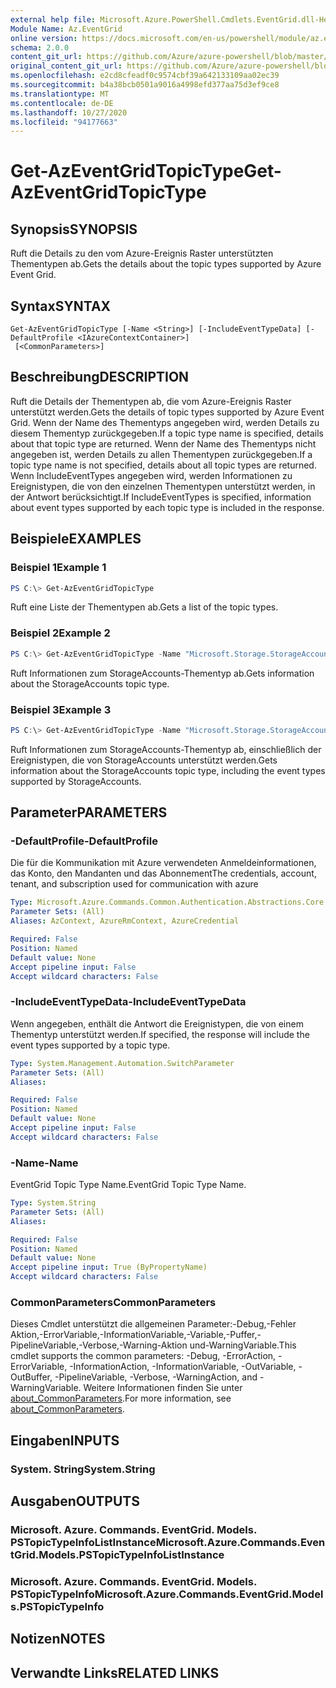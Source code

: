 ```yaml
---
external help file: Microsoft.Azure.PowerShell.Cmdlets.EventGrid.dll-Help.xml
Module Name: Az.EventGrid
online version: https://docs.microsoft.com/en-us/powershell/module/az.eventgrid/get-azeventgridtopictype
schema: 2.0.0
content_git_url: https://github.com/Azure/azure-powershell/blob/master/src/EventGrid/EventGrid/help/Get-AzEventGridTopicType.md
original_content_git_url: https://github.com/Azure/azure-powershell/blob/master/src/EventGrid/EventGrid/help/Get-AzEventGridTopicType.md
ms.openlocfilehash: e2cd8cfeadf0c9574cbf39a642133109aa02ec39
ms.sourcegitcommit: b4a38bcb0501a9016a4998efd377aa75d3ef9ce8
ms.translationtype: MT
ms.contentlocale: de-DE
ms.lasthandoff: 10/27/2020
ms.locfileid: "94177663"
---
```

# <span data-ttu-id="74a83-101">Get-AzEventGridTopicType</span><span class="sxs-lookup"><span data-stu-id="74a83-101">Get-AzEventGridTopicType</span></span>

## <span data-ttu-id="74a83-102">Synopsis</span><span class="sxs-lookup"><span data-stu-id="74a83-102">SYNOPSIS</span></span>
<span data-ttu-id="74a83-103">Ruft die Details zu den vom Azure-Ereignis Raster unterstützten Thementypen ab.</span><span class="sxs-lookup"><span data-stu-id="74a83-103">Gets the details about the topic types supported by Azure Event Grid.</span></span>

## <span data-ttu-id="74a83-104">Syntax</span><span class="sxs-lookup"><span data-stu-id="74a83-104">SYNTAX</span></span>

```
Get-AzEventGridTopicType [-Name <String>] [-IncludeEventTypeData] [-DefaultProfile <IAzureContextContainer>]
 [<CommonParameters>]
```

## <span data-ttu-id="74a83-105">Beschreibung</span><span class="sxs-lookup"><span data-stu-id="74a83-105">DESCRIPTION</span></span>
<span data-ttu-id="74a83-106">Ruft die Details der Thementypen ab, die vom Azure-Ereignis Raster unterstützt werden.</span><span class="sxs-lookup"><span data-stu-id="74a83-106">Gets the details of topic types supported by Azure Event Grid.</span></span>
<span data-ttu-id="74a83-107">Wenn der Name des Thementyps angegeben wird, werden Details zu diesem Thementyp zurückgegeben.</span><span class="sxs-lookup"><span data-stu-id="74a83-107">If a topic type name is specified, details about that topic type are returned.</span></span>
<span data-ttu-id="74a83-108">Wenn der Name des Thementyps nicht angegeben ist, werden Details zu allen Thementypen zurückgegeben.</span><span class="sxs-lookup"><span data-stu-id="74a83-108">If a topic type name is not specified, details about all topic types are returned.</span></span>
<span data-ttu-id="74a83-109">Wenn IncludeEventTypes angegeben wird, werden Informationen zu Ereignistypen, die von den einzelnen Thementypen unterstützt werden, in der Antwort berücksichtigt.</span><span class="sxs-lookup"><span data-stu-id="74a83-109">If IncludeEventTypes is specified, information about event types supported by each topic type is included in the response.</span></span>

## <span data-ttu-id="74a83-110">Beispiele</span><span class="sxs-lookup"><span data-stu-id="74a83-110">EXAMPLES</span></span>

### <span data-ttu-id="74a83-111">Beispiel 1</span><span class="sxs-lookup"><span data-stu-id="74a83-111">Example 1</span></span>
```powershell
PS C:\> Get-AzEventGridTopicType
```

<span data-ttu-id="74a83-112">Ruft eine Liste der Thementypen ab.</span><span class="sxs-lookup"><span data-stu-id="74a83-112">Gets a list of the topic types.</span></span>

### <span data-ttu-id="74a83-113">Beispiel 2</span><span class="sxs-lookup"><span data-stu-id="74a83-113">Example 2</span></span>
```powershell
PS C:\> Get-AzEventGridTopicType -Name "Microsoft.Storage.StorageAccounts"
```

<span data-ttu-id="74a83-114">Ruft Informationen zum StorageAccounts-Thementyp ab.</span><span class="sxs-lookup"><span data-stu-id="74a83-114">Gets information about the StorageAccounts topic type.</span></span>

### <span data-ttu-id="74a83-115">Beispiel 3</span><span class="sxs-lookup"><span data-stu-id="74a83-115">Example 3</span></span>
```powershell
PS C:\> Get-AzEventGridTopicType -Name "Microsoft.Storage.StorageAccounts" -IncludeEventTypeData
```

<span data-ttu-id="74a83-116">Ruft Informationen zum StorageAccounts-Thementyp ab, einschließlich der Ereignistypen, die von StorageAccounts unterstützt werden.</span><span class="sxs-lookup"><span data-stu-id="74a83-116">Gets information about the StorageAccounts topic type, including the event types supported by StorageAccounts.</span></span>

## <span data-ttu-id="74a83-117">Parameter</span><span class="sxs-lookup"><span data-stu-id="74a83-117">PARAMETERS</span></span>

### <span data-ttu-id="74a83-118">-DefaultProfile</span><span class="sxs-lookup"><span data-stu-id="74a83-118">-DefaultProfile</span></span>
<span data-ttu-id="74a83-119">Die für die Kommunikation mit Azure verwendeten Anmeldeinformationen, das Konto, den Mandanten und das Abonnement</span><span class="sxs-lookup"><span data-stu-id="74a83-119">The credentials, account, tenant, and subscription used for communication with azure</span></span>

```yaml
Type: Microsoft.Azure.Commands.Common.Authentication.Abstractions.Core.IAzureContextContainer
Parameter Sets: (All)
Aliases: AzContext, AzureRmContext, AzureCredential

Required: False
Position: Named
Default value: None
Accept pipeline input: False
Accept wildcard characters: False
```

### <span data-ttu-id="74a83-120">-IncludeEventTypeData</span><span class="sxs-lookup"><span data-stu-id="74a83-120">-IncludeEventTypeData</span></span>
<span data-ttu-id="74a83-121">Wenn angegeben, enthält die Antwort die Ereignistypen, die von einem Thementyp unterstützt werden.</span><span class="sxs-lookup"><span data-stu-id="74a83-121">If specified, the response will include the event types supported by a topic type.</span></span>

```yaml
Type: System.Management.Automation.SwitchParameter
Parameter Sets: (All)
Aliases:

Required: False
Position: Named
Default value: None
Accept pipeline input: False
Accept wildcard characters: False
```

### <span data-ttu-id="74a83-122">-Name</span><span class="sxs-lookup"><span data-stu-id="74a83-122">-Name</span></span>
<span data-ttu-id="74a83-123">EventGrid Topic Type Name.</span><span class="sxs-lookup"><span data-stu-id="74a83-123">EventGrid Topic Type Name.</span></span>

```yaml
Type: System.String
Parameter Sets: (All)
Aliases:

Required: False
Position: Named
Default value: None
Accept pipeline input: True (ByPropertyName)
Accept wildcard characters: False
```

### <span data-ttu-id="74a83-124">CommonParameters</span><span class="sxs-lookup"><span data-stu-id="74a83-124">CommonParameters</span></span>
<span data-ttu-id="74a83-125">Dieses Cmdlet unterstützt die allgemeinen Parameter:-Debug,-Fehler Aktion,-ErrorVariable,-InformationVariable,-Variable,-Puffer,-PipelineVariable,-Verbose,-Warning-Aktion und-WarningVariable.</span><span class="sxs-lookup"><span data-stu-id="74a83-125">This cmdlet supports the common parameters: -Debug, -ErrorAction, -ErrorVariable, -InformationAction, -InformationVariable, -OutVariable, -OutBuffer, -PipelineVariable, -Verbose, -WarningAction, and -WarningVariable.</span></span> <span data-ttu-id="74a83-126">Weitere Informationen finden Sie unter [about_CommonParameters](http://go.microsoft.com/fwlink/?LinkID=113216).</span><span class="sxs-lookup"><span data-stu-id="74a83-126">For more information, see [about_CommonParameters](http://go.microsoft.com/fwlink/?LinkID=113216).</span></span>

## <span data-ttu-id="74a83-127">Eingaben</span><span class="sxs-lookup"><span data-stu-id="74a83-127">INPUTS</span></span>

### <span data-ttu-id="74a83-128">System. String</span><span class="sxs-lookup"><span data-stu-id="74a83-128">System.String</span></span>

## <span data-ttu-id="74a83-129">Ausgaben</span><span class="sxs-lookup"><span data-stu-id="74a83-129">OUTPUTS</span></span>

### <span data-ttu-id="74a83-130">Microsoft. Azure. Commands. EventGrid. Models. PSTopicTypeInfoListInstance</span><span class="sxs-lookup"><span data-stu-id="74a83-130">Microsoft.Azure.Commands.EventGrid.Models.PSTopicTypeInfoListInstance</span></span>

### <span data-ttu-id="74a83-131">Microsoft. Azure. Commands. EventGrid. Models. PSTopicTypeInfo</span><span class="sxs-lookup"><span data-stu-id="74a83-131">Microsoft.Azure.Commands.EventGrid.Models.PSTopicTypeInfo</span></span>

## <span data-ttu-id="74a83-132">Notizen</span><span class="sxs-lookup"><span data-stu-id="74a83-132">NOTES</span></span>

## <span data-ttu-id="74a83-133">Verwandte Links</span><span class="sxs-lookup"><span data-stu-id="74a83-133">RELATED LINKS</span></span>
